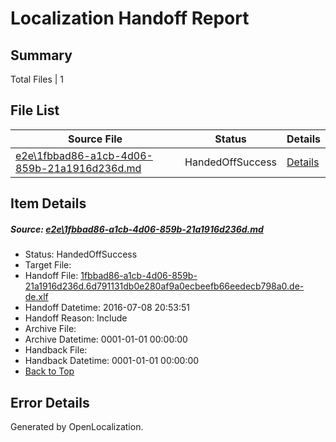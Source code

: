 # <a name='report-top'></a> Localization Handoff Report

## Summary
 Total Files | 1

## File List
 Source File | Status | Details 
 ----------- | ------ | ------- 
 [e2e\1fbbad86-a1cb-4d06-859b-21a1916d236d.md](https://github.com/OpenLocalizationTestOrg/oltest/blob/0ff84d2c73174d64aecf994b4a67dc0135825489/e2e/1fbbad86-a1cb-4d06-859b-21a1916d236d.md) | HandedOffSuccess | [Details](#f31d424c3665beccaa25b071c2d6d0f00816e3921)

## Item Details
##### <a name='f31d424c3665beccaa25b071c2d6d0f00816e3921'></a> Source: [e2e\1fbbad86-a1cb-4d06-859b-21a1916d236d.md](https://github.com/OpenLocalizationTestOrg/oltest/blob/0ff84d2c73174d64aecf994b4a67dc0135825489/e2e/1fbbad86-a1cb-4d06-859b-21a1916d236d.md)
* Status: HandedOffSuccess
* Target File: 
* Handoff File: [1fbbad86-a1cb-4d06-859b-21a1916d236d.6d791131db0e280af9a0ecbeefb66eedecb798a0.de-de.xlf](https://github.com/OpenLocalizationTestOrg/olhandoff-e2e/blob/d1403eb39fd17abc1847d7cb62e9a5bd88fd520c/ol-handoff/OpenLocalizationTestOrg/oltest-dede-fly/ci/ht/1fbbad86-a1cb-4d06-859b-21a1916d236d.6d791131db0e280af9a0ecbeefb66eedecb798a0.de-de.xlf)
* Handoff Datetime: 2016-07-08 20:53:51
* Handoff Reason: Include
* Archive File: 
* Archive Datetime: 0001-01-01 00:00:00
* Handback File: 
* Handback Datetime: 0001-01-01 00:00:00
* [Back to Top](#report-top)


## Error Details

Generated by OpenLocalization.
